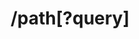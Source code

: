 ---
title: /path[?query]
position_number: 1.x
type: [post|get|put|delete]
desc:
auths:
  - type:
    key:
    value:
    desc:
path_vars:
  - key:
    value:
    desc:
params:
  - key:
    value:
    desc:
content_markdown:
l_code_blocks:
  - code:
    title:
    language:
r_code_blocks:
  - code:
    title:
    language:
---